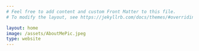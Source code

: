 ```yaml
---
# Feel free to add content and custom Front Matter to this file.
# To modify the layout, see https://jekyllrb.com/docs/themes/#overriding-theme-defaults

layout: home
image: /assets/AboutMePic.jpeg
type: website
---
```

<link rel="canonical" href="{{ site.url }}{{ page.url | replace:'index.html',''}}">
<meta property="og:type" content="website" />
<meta property='og:image' content='/assets/projects/TweetVizApp/displayimg.JPG"/>